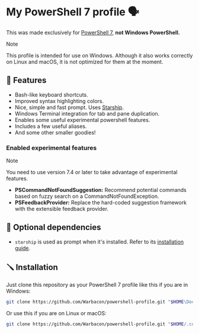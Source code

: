 # My PowerShell 7 profile 🗣️

This was made exclusively for [PowerShell
7](https://learn.microsoft.com/en-us/powershell/scripting/install/installing-powershell-on-windows),
**not Windows PowerShell.**

> [!NOTE]
> This profile is intended for use on Windows. Although it also works correctly
> on Linux and macOS, it is not optimized for them at the moment.

## 🚀 Features

- Bash-like keyboard shortcuts.
- Improved syntax highlighting colors.
- Nice, simple and fast prompt. Uses [Starship](https://starship.rs).
- Windows Terminal integration for tab and pane duplication.
- Enables some useful experimental powershell features.
- Includes a few useful aliases.
- And some other smaller goodies!

### Enabled experimental features

> [!NOTE]
> You need to use version 7.4 or later to take advantage of experimental
> features.

- **PSCommandNotFoundSuggestion:** Recommend potential commands based on fuzzy
search on a CommandNotFoundException.
- **PSFeedbackProvider:** Replace the hard-coded suggestion framework with the
extensible feedback provider.

## 💊 Optional dependencies

- `starship` is used as prompt when it's installed. Refer to its [installation
guide](https://starship.rs/guide/#%F0%9F%9A%80-installation).

## 🪛 Installation

Just clone this repository as your PowerShell 7 profile like this if you are in
Windows:

```sh
git clone https://github.com/Warbacon/powershell-profile.git "$HOME\Documents\PowerShell"
```

Or use this if you are on Linux or macOS:

```sh
git clone https://github.com/Warbacon/powershell-profile.git "$HOME/.config/powershell"
```
